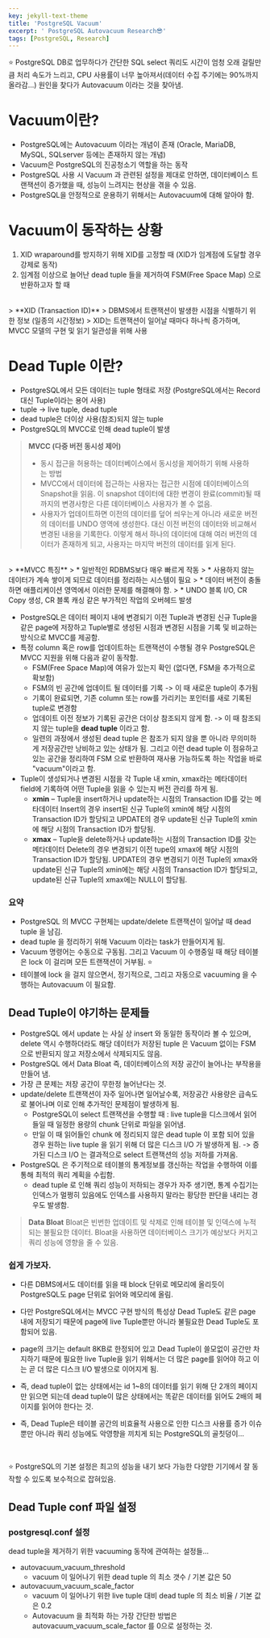 ```yaml
---
key: jekyll-text-theme
title: 'PostgreSQL Vacuum'
excerpt: ' PostgreSQL Autovacuum Research😎'
tags: [PostgreSQL, Research]
---
```



:star: PostgreSQL DB로 업무하다가 간단한 SQL select 쿼리도 시간이 엄청 오래 걸릴만큼 처리 속도가 느리고, CPU 사용률이 너무 높아져서(데이터 수집 주기에는 90%까지 올라감...) 원인을 찾다가 Autovacuum 이라는 것을 찾아냄.

# Vacuum이란?

* PostgreSQL에는 Autovacuum 이라는 개념이 존재 (Oracle, MariaDB, MySQL, SQLserver 등에는 존재하지 않는 개념)
* Vacuum은 PostgreSQL의 진공청소기 역할을 하는 동작
* PostgreSQL 사용 시 Vacuum 과 관련된 설정을 제대로 안하면, 데이터베이스 트랜잭션이 증가했을 때, 성능이 느려지는 현상을 겪을 수 있음.
* PostgreSQL을 안정적으로 운용하기 위해서는 Autovacuum에 대해 알아야 함.


# Vacuum이 동작하는 상황

1. XID wraparound를 방지하기 위해 XID를 고정할 때 (XID가 임계점에 도달할 경우 강제로 동작)
2. 임계점 이상으로 늘어난 dead tuple 들을 제거하여 FSM(Free Space Map) 으로 반환하고자 할 때
<br>
> **XID (Transaction ID)**
> DBMS에서 트랜잭션이 발생한 시점을 식별하기 위한 정보 (일종의 시간정보)
> XID는 트랜잭션이 일어날 때마다 하나씩 증가하며, MVCC 모델의 구현 및 읽기 일관성을 위해 사용

# Dead Tuple 이란?
* PostgreSQL에서 모든 데이터는 tuple 형태로 저장 (PostgreSQL에서는 Record 대신 Tuple이라는 용어 사용)
* tuple -> live tuple, dead tuple
* dead tuple은 더이상 사용(참조)되지 않는 tuple
* PostgreSQL의 MVCC로 인해 dead tuple이 발생

> **MVCC (다중 버전 동시성 제어)**
> *  동시 접근을 허용하는 데이터베이스에서 동시성을 제어하기 위해 사용하는 방법
> * MVCC에서 데이터에 접근하는 사용자는 접근한 시점에 데이터베이스의 Snapshot을 읽음. 이 snapshot 데이터에 대한 변경이 완료(commit)될 때 까지의 변경사항은 다른 데이터베이스 사용자가 볼 수 없음.
> * 사용자가 업데이트하면 이전의 데이터를 덮어 씌우는게 아니라 새로운 버전의 데이터를 UNDO 영역에 생성한다. 대신 이전 버전의 데이터와 비교해서 변경된 내용을 기록한다. 이렇게 해서 하나의 데이터에 대해 여러 버전의 데이터가 존재하게 되고, 사용자는 마지막 버전의 데이터를 읽게 된다.

<br>
> **MVCC 특징**
> * 일반적인 RDBMS보다 매우 빠르게 작동
> * 사용하지 않는 데이터가 계속 쌓이게 되므로 데이터를 정리하는 시스템이 필요
> * 데이터 버전이 충돌하면 애플리케이션 영역에서 이러한 문제를 해결해야 함.
> * UNDO 블록 I/O, CR Copy 생성, CR 블록 캐싱 같은 부가적인 작업의 오버헤드 발생

<br>

* PostgreSQL은 데이터 페이지 내에 변경되기 이전 Tuple과 변경된 신규 Tuple을 같은 page에 저장하고 Tuple별로 생성된 시점과 변경된 시점을 기록 및 비교하는 방식으로 MVCC를 제공함.
* 특정 column 혹은 row를 업데이트하는 트랜잭션이 수행될 경우 PostgreSQL은 MVCC 지원을 위해 다음과 같이 동작함.
	* FSM(Free Space Map)에 여유가 있는지 확인 (없다면, FSM을 추가적으로 확보함)
	* FSM의 빈 공간에 업데이트 될 데이터를 기록 -> 이 때 새로운 tuple이 추가됨
	* 기록이 완료되면, 기존 column 또는 row를 가리키는 포인터를 새로 기록된 tuple로 변경함
	* 업데이트 이전 정보가 기록된 공간은 더이상 참조되지 않게 함. -> 이 때 참조되지 않는 tuple을 **dead tuple** 이라고 함.
	* 일련의 과정에서 생성된 dead tuple 은 참조가 되지 않을 뿐 아니라 무의미하게 저장공간만 낭비하고 있는 상태가 됨. 그리고 이런 dead tuple 이 점유하고 있는 공간을 정리하여 FSM 으로 반환하여 재사용 가능하도록 하는 작업을 바로 "vacuum"이라고 함.
* Tuple이 생성되거나 변경된 시점을 각 Tuple 내 xmin, xmax라는 메타데이터 field에 기록하여 어떤 Tuple을 읽을 수 있는지 버전 관리를 하게 됨.
  - **xmin** – Tuple을 insert하거나 update하는 시점의 Transaction ID를 갖는 메타데이터
    Insert의 경우 insert된 신규 Tuple의 xmin에 해당 시점의 Transaction ID가 할당되고
    UPDATE의 경우 update된 신규 Tuple의 xmin에 해당 시점의 Transaction ID가 할당됨.
  - **xmax** – Tuple을 delete하거나 update하는 시점의 Transaction ID를 갖는 메타데이터
    Delete의 경우 변경되기 이전 tupe의 xmax에 해당 시점의 Transaction ID가 할당됨.
    UPDATE의 경우 변경되기 이전 Tuple의 xmax와 update된 신규 Tuple의 xmin에는 해당 시점의 Transaction ID가 할당되고, update된 신규 Tuple의 xmax에는 NULL이 할당됨.

### 요약

* PostgreSQL 의 MVCC 구현체는 update/delete 트랜잭션이 일어날 때 dead tuple 을 남김.
* dead tuple 을 정리하기 위해 Vacuum 이라는 task가 만들어지게 됨.
* Vacuum 명령어는 수동으로 구동됨. 그리고 Vacuum 이 수행중일 때 해당 테이블은 lock 이 걸리며 모든 트랜잭션이 거부됨. :star:
* 테이블에 lock 을 걸지 않으면서, 정기적으로, 그리고 자동으로 vacuuming 을 수행하는 Autovacuum 이 필요함.



## Dead Tuple이 야기하는 문제들

* PostgreSQL 에서 update 는 사실 상 insert 와 동일한 동작이라 볼 수 있으며, delete 역시 수행하더라도 해당 데이터가 저장된 tuple 은 Vacuum 없이는 FSM 으로 반환되지 않고 저장소에서 삭제되지도 않음.
* PostgreSQL 에서 Data Bloat 즉,  데이터베이스의 저장 공간이 늘어나는 부작용을 만들어 냄.
* 가장 큰 문제는 저장 공간이 무한정 늘어난다는 것.
* update/delete 트랜잭션이 자주 일어나면 일어날수록, 저장공간 사용량은 급속도로 불어나며 이로 인해 추가적인 문제점이 발생하게 됨.
	* PostgreSQL이 select 트랜잭션을 수행할 때 :  live tuple을 디스크에서 읽어들일 때 일정한 용량의 chunk 단위로 파일을 읽어냄.
	* 만일 이 때 읽어들인 chunk 에 정리되지 않은 dead tuple 이 포함 되어 있을 경우 원하는 live tuple 을 읽기 위해 더 많은 디스크 I/O 가 발생하게 됨. -> 증가된 디스크 I/O 는 결과적으로 select 트랜잭션의 성능 저하를 가져옴.
* PostgreSQL 은 주기적으로 테이블의 통계정보를 갱신하는 작업을 수행하여 이를 통해 최적의 쿼리 계획을 수립함.
	* dead tuple 로 인해 쿼리 성능이 저하되는 경우가 자주 생기면, 통계 수집기는 인덱스가 멀쩡히 있음에도 인덱스를 사용하지 말라는 황당한 판단을 내리는 경우도 발생함.

> **Data Bloat**
> Bloat은 빈번한 업데이트 및 삭제로 인해 테이블 및 인덱스에 누적되는 불필요한 데이터. Bloat을 사용하면 데이터베이스 크기가 예상보다 커지고 쿼리 성능에 영향을 줄 수 있음.

###  쉽게 가보자.

* 다른 DBMS에서도 데이터를 읽을 때 block 단위로 메모리에 올리듯이 PostgreSQL도 page 단위로 읽어와 메모리에 올림.
* 다만 PostgreSQL에서는 MVCC 구현 방식의 특성상 Dead Tuple도 같은 page 내에 저장되기 때문에 page에 live Tuple뿐만 아니라 불필요한 Dead Tuple도 포함되어 있음.
* page의 크기는 default 8KB로 한정되어 있고 Dead Tuple이 쓸모없이 공간만 차지하기 때문에
필요한 live Tuple을 읽기 위해서는 더 많은 page를 읽어야 하고 이는 곧 더 많은 디스크 I/O 발생으로 이어지게 됨.

* 즉,  dead tuple이 없는 상태에서는 id 1~8의 데이터를 읽기 위해 단 2개의 페이지만 읽으면 되는데 dead tuple이 많은 상태에서는 똑같은 데이터를 읽어도 2배의 페이지를 읽어야 한다는 것.

* 즉, Dead Tuple은 테이블 공간의 비효율적 사용으로 인한 디스크 사용률 증가 이슈뿐만 아니라
쿼리 성능에도 악영향을 끼치게 되는 PostgreSQL의 골칫덩이...

<br>

:star: PostgreSQL의 기본 설정은 최고의 성능을 내기 보다 가능한 다양한 기기에서 잘 동작할 수 있도록 보수적으로 잡혀있음.

## Dead Tuple conf 파일 설정

### postgresql.conf 설정

dead tuple을 제거하기 위한 vacuuming 동작에 관여하는 설정들...

* autovacuum_vacuum_threshold
	* vacuum 이 일어나기 위한 dead tuple 의 최소 갯수 / 기본 값은 50 
* autovacuum_vacuum_scale_factor
	* vacuum 이 일어나기 위한 live tuple 대비 dead tuple 의 최소 비율 / 기본 값은 0.2
	* Autovacuum 을 최적화 하는 가장 간단한 방법은 autovacuum_vacuum_scale_factor 를 0으로 설정하는 것.


